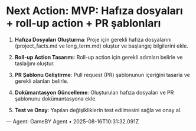 # Next Action: MVP: Hafıza dosyaları + roll-up action + PR şablonları

1. **Hafıza Dosyaları Oluşturma**: Proje için gerekli hafıza dosyalarını (project_facts.md ve long_term.md) oluştur ve başlangıç bilgilerini ekle.

2. **Roll-up Action Tasarımı**: Roll-up action için gerekli adımları belirle ve taslağını oluştur.

3. **PR Şablonu Geliştirme**: Pull request (PR) şablonunun içeriğini tasarla ve gerekli alanları belirle.

4. **Dokümantasyon Güncelleme**: Oluşturulan hafıza dosyaları ve PR şablonunu dokümantasyona ekle.

5. **Test ve Onay**: Yapılan değişikliklerin test edilmesini sağla ve onay al.

— Agent: GameBY Agent • 2025-08-16T10:31:32.091Z

